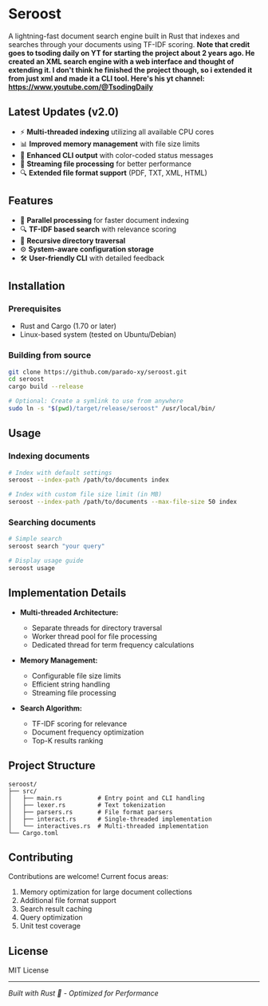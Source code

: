 # Seroost

A lightning-fast document search engine built in Rust that indexes and searches through your documents using TF-IDF scoring.
**Note that credit goes to tsoding daily on YT for starting the project about 2 years ago. He created an XML search engine with a web interface and thought of extending it. I don't think he finished the project though, so i extended it from just xml and made it a CLI tool. Here's his yt channel: https://www.youtube.com/@TsodingDaily**



## Latest Updates (v2.0)

- ⚡ **Multi-threaded indexing** utilizing all available CPU cores
- 📊 **Improved memory management** with file size limits
- 🎨 **Enhanced CLI output** with color-coded status messages
- 🔄 **Streaming file processing** for better performance
- 🔍 **Extended file format support** (PDF, TXT, XML, HTML)

## Features

- 🚀 **Parallel processing** for faster document indexing
- 🔍 **TF-IDF based search** with relevance scoring
- 📁 **Recursive directory traversal**
- ⚙️ **System-aware configuration storage**
- 🛠️ **User-friendly CLI** with detailed feedback

## Installation

### Prerequisites

- Rust and Cargo (1.70 or later)
- Linux-based system (tested on Ubuntu/Debian)

### Building from source

```bash
git clone https://github.com/parado-xy/seroost.git
cd seroost
cargo build --release

# Optional: Create a symlink to use from anywhere
sudo ln -s "$(pwd)/target/release/seroost" /usr/local/bin/
```

## Usage

### Indexing documents

```bash
# Index with default settings
seroost --index-path /path/to/documents index

# Index with custom file size limit (in MB)
seroost --index-path /path/to/documents --max-file-size 50 index
```

### Searching documents

```bash
# Simple search
seroost search "your query"

# Display usage guide
seroost usage
```

## Implementation Details

- **Multi-threaded Architecture:**
  - Separate threads for directory traversal
  - Worker thread pool for file processing
  - Dedicated thread for term frequency calculations

- **Memory Management:**
  - Configurable file size limits
  - Efficient string handling
  - Streaming file processing

- **Search Algorithm:**
  - TF-IDF scoring for relevance
  - Document frequency optimization
  - Top-K results ranking

## Project Structure

```
seroost/
├── src/
│   ├── main.rs          # Entry point and CLI handling
│   ├── lexer.rs         # Text tokenization
│   ├── parsers.rs       # File format parsers
│   ├── interact.rs      # Single-threaded implementation
│   └── interactives.rs  # Multi-threaded implementation
└── Cargo.toml
```

## Contributing

Contributions are welcome! Current focus areas:

1. Memory optimization for large document collections
2. Additional file format support
3. Search result caching
4. Query optimization
5. Unit test coverage

## License

MIT License

---

*Built with Rust 🦀 - Optimized for Performance*
